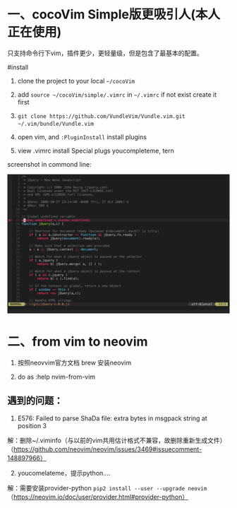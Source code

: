 # 一、cocoVim Simple版更吸引人(本人正在使用)

只支持命令行下vim，插件更少，更轻量级，但是包含了最基本的配置。

#install

1. clone the project to your local `~/cocoVim`

2. add `source ~/cocoVim/simple/.vimrc` in `~/.vimrc` if not exist create it first

3. `git clone https://github.com/VundleVim/Vundle.vim.git ~/.vim/bundle/Vundle.vim`

4. open vim, and `:PluginInstall` install plugins

5. view .vimrc install Special plugs youcompleteme, tern

screenshot in commond line:

![A screenshot of your package](https://raw.githubusercontent.com/8427003/cocoVim/master/screenshots/cocoVim.png)

# 二、from vim to neovim

 1. 按照neovvim官方文档 brew 安装neovim
 
 2. do as :help nvim-from-vim

## 遇到的问题：
1. E576: Failed to parse ShaDa file: extra bytes in msgpack string at position 3
 
 解：删除~/.viminfo（与以前的vim共用估计格式不兼容，故删除重新生成文件）
    （https://github.com/neovim/neovim/issues/3469#issuecomment-148897966）
    
2. youcomelateme，提示python....

 解：需要安装provider-python 
 `pip2 install --user --upgrade neovim`
 （https://neovim.io/doc/user/provider.html#provider-python）
